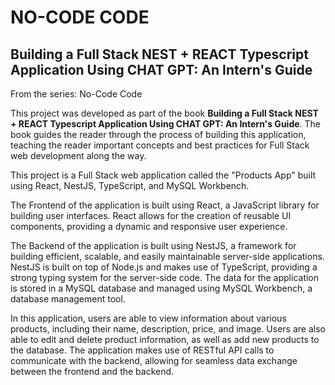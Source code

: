 # NO-CODE CODE

## Building a Full Stack NEST + REACT Typescript Application Using CHAT GPT: An Intern's Guide
From the series: No-Code Code

This project was developed as part of the book **Building a Full Stack NEST + REACT Typescript Application Using CHAT GPT: An Intern's Guide**. The book guides the reader through the process of building this application, teaching the reader important concepts and best practices for Full Stack web development along the way.

This project is a Full Stack web application called the "Products App" built using React, NestJS, TypeScript, and MySQL Workbench.

The Frontend of the application is built using React, a JavaScript library for building user interfaces. React allows for the creation of reusable UI components, providing a dynamic and responsive user experience.

The Backend of the application is built using NestJS, a framework for building efficient, scalable, and easily maintainable server-side applications. NestJS is built on top of Node.js and makes use of TypeScript, providing a strong typing system for the server-side code. The data for the application is stored in a MySQL database and managed using MySQL Workbench, a database management tool.

In this application, users are able to view information about various products, including their name, description, price, and image. Users are also able to edit and delete product information, as well as add new products to the database. The application makes use of RESTful API calls to communicate with the backend, allowing for seamless data exchange between the frontend and the backend.